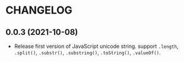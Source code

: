 # CHANGELOG

## 0.0.3 (2021-10-08)

- Release first version of JavaScript unicode string. support `.length`,
  `.split()`, `.substr()`, `.substring()`, `.toString()`, `.valueOf()`.
